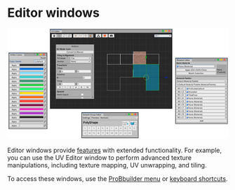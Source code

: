 # Editor windows

![Editor windows](images/pb_editors.png)

Editor windows provide [features](tool-panels.md) with extended functionality. For example, you can use the UV Editor window to perform advanced texture manipulations, including texture mapping, UV unwrapping, and tiling.

To access these windows, use the [ProBbuilder menu](menu.md) or [keyboard shortcuts](hotkeys.md).